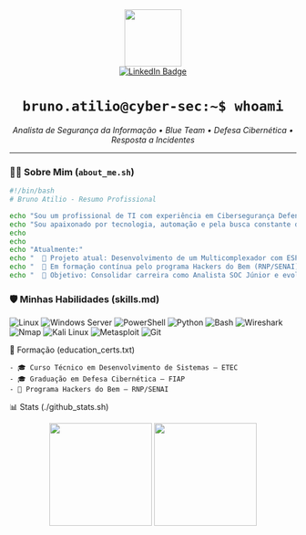 <div id="header" align="center">
  <img src="https://user-images.githubusercontent.com/73097560/115834477-dbab4500-a447-11eb-908a-139537b278ed.gif" width="100"/>
</div>

<div id="badges" align="center">
  <a href="https://www.linkedin.com/in/brunoatilio/">
    <img src="https://img.shields.io/badge/LinkedIn-blue?style=for-the-badge&logo=linkedin&logoColor=white" alt="LinkedIn Badge"/>
  </a>
</div>

<h1 align="center">
  <code>bruno.atilio@cyber-sec:~$ whoami</code>
</h1>

<p align="center">
  <em>Analista de Segurança da Informação • Blue Team • Defesa Cibernética • Resposta a Incidentes</em>
</p>

---

### 👨‍💻 Sobre Mim (`about_me.sh`)

```bash
#!/bin/bash
# Bruno Atilio - Resumo Profissional

echo "Sou um profissional de TI com experiência em Cibersegurança Defensiva (Blue Team)."
echo "Sou apaixonado por tecnologia, automação e pela busca constante de conhecimento — principalmente quando o desafio envolve proteger sistemas e investigar ameaças."
echo
echo
echo "Atualmente:"
echo "  🔭 Projeto atual: Desenvolvimento de um Multicomplexador com ESP32-S3, explorando integração de hardware e segurança IoT."
echo "  🌱 Em formação contínua pelo programa Hackers do Bem (RNP/SENAI) e aprimorando habilidades em SOC e Threat Hunting."
echo "  🎯 Objetivo: Consolidar carreira como Analista SOC Júnior e evoluir para Threat Hunter."
```

### 🛡️ Minhas Habilidades (skills.md)

<p align="left">
  <img src="https://img.shields.io/badge/Linux-FCC624?style=for-the-badge&logo=linux&logoColor=black" alt="Linux"/>
  <img src="https://img.shields.io/badge/Windows_Server-0078D6?style=for-the-badge&logo=windows&logoColor=white" alt="Windows Server"/>
  <img src="https://img.shields.io/badge/PowerShell-5391FE?style=for-the-badge&logo=powershell&logoColor=white" alt="PowerShell"/>
  <img src="https://img.shields.io/badge/Python-3776AB?style=for-the-badge&logo=python&logoColor=white" alt="Python"/>
  <img src="https://img.shields.io/badge/Bash-4EAA25?style=for-the-badge&logo=GNU%20Bash&logoColor=white" alt="Bash"/>
  
  <img src="https://img.shields.io/badge/Wireshark-1679A7?style=for-the-badge&logo=wireshark&logoColor=white" alt="Wireshark"/>
  <img src="https://img.shields.io/badge/Nmap-000000?style=for-the-badge&logo=nmap&logoColor=white" alt="Nmap"/>
  <img src="https://img.shields.io/badge/Kali_Linux-557C9B?style=for-the-badge&logo=kali-linux&logoColor=white" alt="Kali Linux"/>
  <img src="https://img.shields.io/badge/Metasploit-EE3322?style=for-the-badge&logo=metasploit&logoColor=white" alt="Metasploit"/>
  
  <img src="https://img.shields.io/badge/Git-F05032?style=for-the-badge&logo=git&logoColor=white" alt="Git"/>
</p>


📜 Formação (education_certs.txt)
```
- 🎓 Curso Técnico em Desenvolvimento de Sistemas – ETEC
- 🎓 Graduação em Defesa Cibernética – FIAP
- 🧩 Programa Hackers do Bem – RNP/SENAI
```

📊 Stats (./github_stats.sh)
<div align="center"> 
  <img height="180em" src="https://github-readme-stats.vercel.app/api?username=bahhko&show_icons=true&theme=tokyonight"/> 
  <img height="180em" src="https://github-readme-stats.vercel.app/api/top-langs/?username=bahhko&layout=compact&langs_count=8&theme=tokyonight"/> 
</div>
